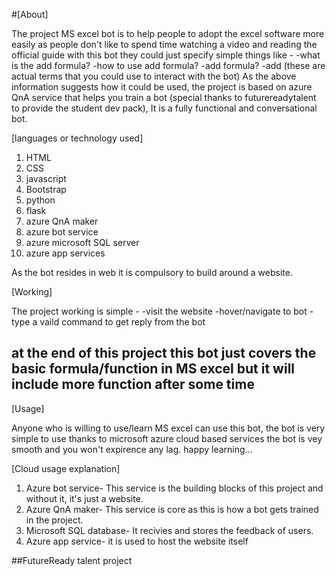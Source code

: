 #[About]


The project MS excel bot is to help people to adopt the excel software more easily as people don't like to spend time watching a video and reading the official guide with this bot they could just specify simple things like -
-what is the add formula?
-how to use add formula?
-add formula?
-add
(these are actual terms that you could use to interact with the bot)
As the above information suggests how it could be used, the project is based on azure QnA service that helps you train a bot (special thanks to futurereadytalent to provide the student dev pack), It is a fully functional and conversational bot.

[languages or technology used]


1. HTML
2. CSS
3. javascript
4. Bootstrap
5. python
6. flask
7. azure QnA maker
8. azure bot service
9. azure microsoft SQL server
10. azure app services

As the bot resides in web it is compulsory to build around a website.

[Working]


The project working is simple -
-visit the website
-hover/navigate to bot
-type a vaild command to get reply from the bot

## at the end of this project this bot just covers the basic formula/function in MS excel but it will include more function after some time ##

[Usage]


Anyone who is willing to use/learn MS excel can use this bot, the bot is very simple to use thanks to microsoft azure cloud based services the bot is vey smooth and you won't expirence any lag.
happy learning...

[Cloud usage explanation]


1. Azure bot service-
   This service is the building blocks of this project and without it, it's just a website.
2. Azure QnA maker-
   This service is core as this is how a bot gets trained in the project.
3. Microsoft SQL database-
   It recivies and stores the feedback of users. 
4. Azure app service-
   it is used to host the website itself


##FutureReady talent project
